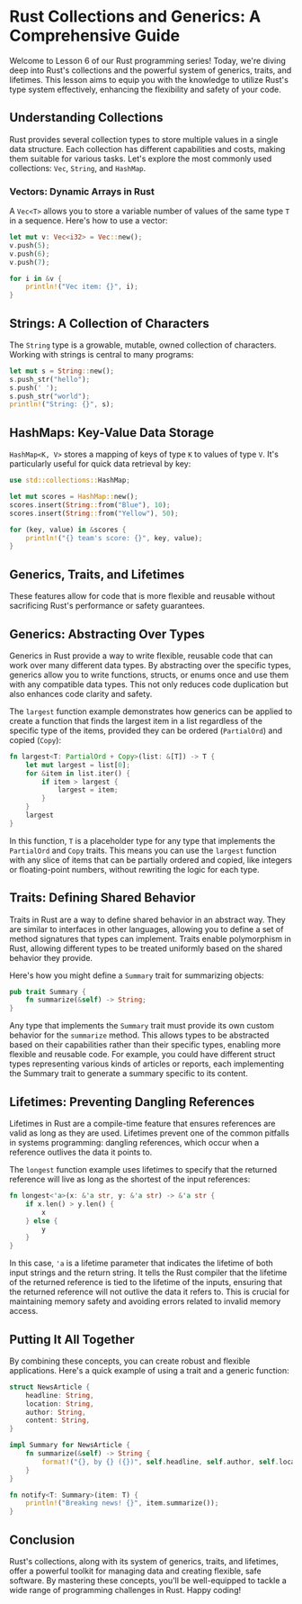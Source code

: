 # Rust Collections and Generics: A Comprehensive Guide

Welcome to Lesson 6 of our Rust programming series! Today, we're diving deep into Rust's collections and the powerful system of generics, traits, and lifetimes. This lesson aims to equip you with the knowledge to utilize Rust's type system effectively, enhancing the flexibility and safety of your code.

## Understanding Collections

Rust provides several collection types to store multiple values in a single data structure. Each collection has different capabilities and costs, making them suitable for various tasks. Let's explore the most commonly used collections: `Vec`, `String`, and `HashMap`.

### Vectors: Dynamic Arrays in Rust

A `Vec<T>` allows you to store a variable number of values of the same type `T` in a sequence. Here's how to use a vector:

```rust
let mut v: Vec<i32> = Vec::new();
v.push(5);
v.push(6);
v.push(7);

for i in &v {
    println!("Vec item: {}", i);
}
```

## Strings: A Collection of Characters
The `String` type is a growable, mutable, owned collection of characters. Working with strings is central to many programs:

```rust
let mut s = String::new();
s.push_str("hello");
s.push(' ');
s.push_str("world");
println!("String: {}", s);
```

## HashMaps: Key-Value Data Storage
`HashMap<K, V>` stores a mapping of keys of type `K` to values of type `V`. It's particularly useful for quick data retrieval by key:

```rust
use std::collections::HashMap;

let mut scores = HashMap::new();
scores.insert(String::from("Blue"), 10);
scores.insert(String::from("Yellow"), 50);

for (key, value) in &scores {
    println!("{} team's score: {}", key, value);
}
```

## Generics, Traits, and Lifetimes

These features allow for code that is more flexible and reusable without sacrificing Rust's performance or safety guarantees.

## Generics: Abstracting Over Types

Generics in Rust provide a way to write flexible, reusable code that can work over many different data types. By abstracting over the specific types, generics allow you to write functions, structs, or enums once and use them with any compatible data types. This not only reduces code duplication but also enhances code clarity and safety.

The `largest` function example demonstrates how generics can be applied to create a function that finds the largest item in a list regardless of the specific type of the items, provided they can be ordered (`PartialOrd`) and copied (`Copy`):

```rust
fn largest<T: PartialOrd + Copy>(list: &[T]) -> T {
    let mut largest = list[0];
    for &item in list.iter() {
        if item > largest {
            largest = item;
        }
    }
    largest
}
```

In this function, `T` is a placeholder type for any type that implements the `PartialOrd` and `Copy` traits. This means you can use the `largest` function with any slice of items that can be partially ordered and copied, like integers or floating-point numbers, without rewriting the logic for each type.

## Traits: Defining Shared Behavior

Traits in Rust are a way to define shared behavior in an abstract way. They are similar to interfaces in other languages, allowing you to define a set of method signatures that types can implement. Traits enable polymorphism in Rust, allowing different types to be treated uniformly based on the shared behavior they provide.

Here's how you might define a `Summary` trait for summarizing objects:

```rust
pub trait Summary {
    fn summarize(&self) -> String;
}
```

Any type that implements the `Summary` trait must provide its own custom behavior for the `summarize` method. This allows types to be abstracted based on their capabilities rather than their specific types, enabling more flexible and reusable code. For example, you could have different struct types representing various kinds of articles or reports, each implementing the Summary trait to generate a summary specific to its content.

## Lifetimes: Preventing Dangling References

Lifetimes in Rust are a compile-time feature that ensures references are valid as long as they are used. Lifetimes prevent one of the common pitfalls in systems programming: dangling references, which occur when a reference outlives the data it points to.

The `longest` function example uses lifetimes to specify that the returned reference will live as long as the shortest of the input references:


```rust
fn longest<'a>(x: &'a str, y: &'a str) -> &'a str {
    if x.len() > y.len() {
        x
    } else {
        y
    }
}
```

In this case, `'a` is a lifetime parameter that indicates the lifetime of both input strings and the return string. It tells the Rust compiler that the lifetime of the returned reference is tied to the lifetime of the inputs, ensuring that the returned reference will not outlive the data it refers to. This is crucial for maintaining memory safety and avoiding errors related to invalid memory access.

## Putting It All Together

By combining these concepts, you can create robust and flexible applications. Here's a quick example of using a trait and a generic function:

```rust
struct NewsArticle {
    headline: String,
    location: String,
    author: String,
    content: String,
}

impl Summary for NewsArticle {
    fn summarize(&self) -> String {
        format!("{}, by {} ({})", self.headline, self.author, self.location)
    }
}

fn notify<T: Summary>(item: T) {
    println!("Breaking news! {}", item.summarize());
}
```

## Conclusion

Rust's collections, along with its system of generics, traits, and lifetimes, offer a powerful toolkit for managing data and creating flexible, safe software. By mastering these concepts, you'll be well-equipped to tackle a wide range of programming challenges in Rust. Happy coding!

